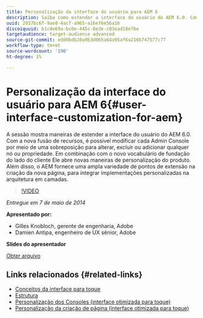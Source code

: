 ```yaml
---
title: Personalização da interface do usuário para AEM 6
description: Saiba como estender a interface do usuário do AEM 6.0. Com a nova fusão de recursos, é possível modificar cada Admin Console por meio de uma sobreposição para alterar, excluir ou adicionar qualquer nó ou propriedade.
uuid: 2937bc6f-9ae8-4acf-a965-a16ef6e56a16
discoiquuid: b1c4e69a-bc0e-445c-8e3e-c03ead18e76e
targetaudience: target-audience advanced
source-git-commit: edd0bdb28a9b3d065a64a95af6a216b747577c77
workflow-type: tm+mt
source-wordcount: '190'
ht-degree: 1%

---
```


# Personalização da interface do usuário para AEM 6{#user-interface-customization-for-aem}

A sessão mostra maneiras de estender a interface do usuário do AEM 6.0. Com a nova fusão de recursos, é possível modificar cada Admin Console por meio de uma sobreposição para alterar, excluir ou adicionar qualquer nó ou propriedade. Em combinação com o novo vocabulário de fundação do lado do cliente Ele abre novas maneiras de personalização do produto. Além disso, o AEM fornece uma ampla variedade de pontos de extensão na criação da nova página, para integrar implementações personalizadas na arquitetura em camadas.

>[!VIDEO](https://video.tv.adobe.com/v/19519/?quality=9)

*Entregue em 7 de maio de 2014*

**Apresentado por:**

* Gilles Knobloch, gerente de engenharia, Adobe
* Damien Antipa, engenheiro de UX sênior, Adobe

**Slides do apresentador**

[Obter arquivo](assets/user-interface-customization-for-aem6.pdf)

## Links relacionados {#related-links}

* [Conceitos da interface para toque](http://docs.adobe.com/docs/en/aem/6-0/develop/the-basics/touch-ui-concepts.html)
* [Estrutura](http://docs.adobe.com/docs/en/aem/6-0/develop/the-basics/touch-ui-structure.html)
* [Personalização dos Consoles (interface otimizada para toque)](http://docs.adobe.com/docs/en/aem/6-0/develop/extending/customizing-consoles-touch.html)
* [Personalização da criação de página (interface otimizada para toque)](http://docs.adobe.com/docs/en/aem/6-0/develop/extending/customizing-page-authoring-touch.html)
